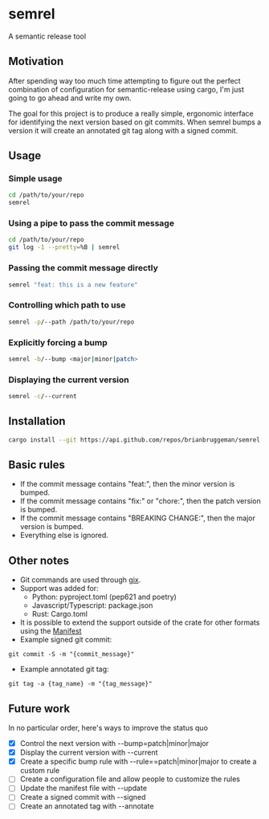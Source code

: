 # semrel

A semantic release tool

## Motivation

After spending way too much time attempting to figure out the perfect combination of configuration for semantic-release using cargo, I'm just going to go ahead and write my own.

The goal for this project is to produce a really simple, ergonomic interface for identifying the next version based on git commits.  When semrel bumps a version it will
create an annotated git tag along with a signed commit.

## Usage

### Simple usage
```bash
cd /path/to/your/repo
semrel
```

### Using a pipe to pass the commit message
```bash
cd /path/to/your/repo
git log -1 --pretty=%B | semrel
```

### Passing the commit message directly
```bash
semrel "feat: this is a new feature"
```

### Controlling which path to use
```bash
semrel -p/--path /path/to/your/repo
```

### Explicitly forcing a bump
```bash
semrel -b/--bump <major|minor|patch>
```

### Displaying the current version
```bash
semrel -c/--current
```

## Installation

```bash
cargo install --git https://api.github.com/repos/brianbruggeman/semrel
```


## Basic rules

- If the commit message contains "feat:", then the minor version is bumped.
- If the commit message contains "fix:" or "chore:", then the patch version is bumped.
- If the commit message contains "BREAKING CHANGE:", then the major version is bumped.
- Everything else is ignored.


## Other notes

- Git commands are used through [gix](https://docs.rs/gix/0.62.0/gix/).
- Support was added for:
    - Python: pyproject.toml (pep621 and poetry)
    - Javascript/Typescript: package.json
    - Rust: Cargo.toml
- It is possible to extend the support outside of the crate for other formats using the [Manifest](src/core/manifest.rs)
- Example signed git commit:
```
git commit -S -m "{commit_message}"
```
- Example annotated git tag:
```
git tag -a {tag_name} -m "{tag_message}"
```

## Future work

In no particular order, here's ways to improve the status quo
- [x] Control the next version with --bump=patch|minor|major
- [x] Display the current version with --current
- [x] Create a specific bump rule with --rule=<prefix>=patch|minor|major to create a custom rule
- [ ] Create a configuration file and allow people to customize the rules
- [ ] Update the manifest file with --update
- [ ] Create a signed commit with --signed
- [ ] Create an annotated tag with --annotate
